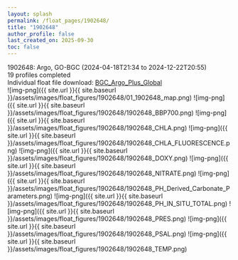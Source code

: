 ```yaml
---
layout: splash
permalink: /float_pages/1902648/
title: "1902648"
author_profile: false
last_created_on: 2025-09-30
toc: false
---
```

 
1902648: Argo, GO-BGC (2024-04-18T21:34 to 2024-12-22T20:55)\
19 profiles completed\
Individual float file download: [BGC_Argo_Plus_Global](https://ftp.soest.hawaii.edu/bgc_argo_plus/Individual_Floats/outliers_removed/1902648_Sprof_processed.nc)\
![img-png]({{ site.url }}{{ site.baseurl }}/assets/images/float_figures/1902648/01_1902648_map.png)
![img-png]({{ site.url }}{{ site.baseurl }}/assets/images/float_figures/1902648/1902648_BBP700.png)
![img-png]({{ site.url }}{{ site.baseurl }}/assets/images/float_figures/1902648/1902648_CHLA.png)
![img-png]({{ site.url }}{{ site.baseurl }}/assets/images/float_figures/1902648/1902648_CHLA_FLUORESCENCE.png)
![img-png]({{ site.url }}{{ site.baseurl }}/assets/images/float_figures/1902648/1902648_DOXY.png)
![img-png]({{ site.url }}{{ site.baseurl }}/assets/images/float_figures/1902648/1902648_NITRATE.png)
![img-png]({{ site.url }}{{ site.baseurl }}/assets/images/float_figures/1902648/1902648_PH_Derived_Carbonate_Parameters.png)
![img-png]({{ site.url }}{{ site.baseurl }}/assets/images/float_figures/1902648/1902648_PH_IN_SITU_TOTAL.png)
![img-png]({{ site.url }}{{ site.baseurl }}/assets/images/float_figures/1902648/1902648_PRES.png)
![img-png]({{ site.url }}{{ site.baseurl }}/assets/images/float_figures/1902648/1902648_PSAL.png)
![img-png]({{ site.url }}{{ site.baseurl }}/assets/images/float_figures/1902648/1902648_TEMP.png)
